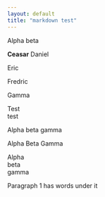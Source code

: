 ```yaml
---
layout: default
title: "markdown test"
---
```



Alpha
beta



**Ceasar**
Daniel


Eric

Fredric


Gamma

Test  
test


Alpha 
beta
gamma

Alpha 
Beta 
Gamma

Alpha  
beta  
gamma


Paragraph 1
has words under it
